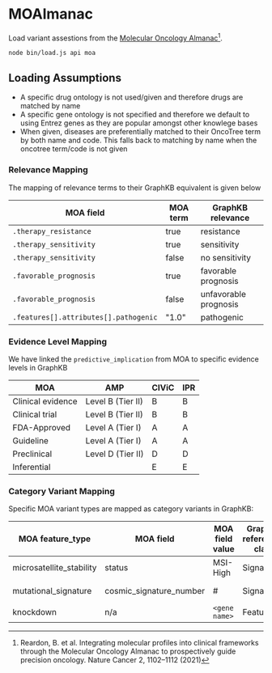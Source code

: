# MOAlmanac

Load variant assestions from the [Molecular Oncology Almanac](https://moalmanac.org)[^1].

```bash
node bin/load.js api moa
```

## Loading Assumptions

- A specific drug ontology is not used/given and therefore drugs are matched by name
- A specific gene ontology is not specified and therefore we default to using Entrez genes as they are popular amongst other knowlege bases
- When given, diseases are preferentially matched to their OncoTree term by both name and code. This falls back to matching by name when the oncotree term/code is not given

### Relevance Mapping

The mapping of relevance terms to their GraphKB equivalent is given below

| MOA field                             | MOA term | GraphKB relevance     |
| ------------------------------------- | -------- | --------------------- |
| `.therapy_resistance`                 | true     | resistance            |
| `.therapy_sensitivity`                | true     | sensitivity           |
| `.therapy_sensitivity`                | false    | no sensitivity        |
| `.favorable_prognosis`                | true     | favorable prognosis   |
| `.favorable_prognosis`                | false    | unfavorable prognosis |
| `.features[].attributes[].pathogenic` | "1.0"    | pathogenic            |

### Evidence Level Mapping

We have linked the `predictive_implication` from MOA to specific evidence levels in GraphKB

| MOA               | AMP               | CIViC | IPR |
| ----------------- | ----------------- | ----- | --- |
| Clinical evidence | Level B (Tier II) | B     | B   |
| Clinical trial    | Level B (Tier II) | B     | B   |
| FDA-Approved      | Level A (Tier I)  | A     | A   |
| Guideline         | Level A (Tier I)  | A     | A   |
| Preclinical       | Level D (Tier II) | D     | D   |
| Inferential       |                   | E     | E   |

### Category Variant Mapping

Specific MOA variant types are mapped as category variants in GraphKB:

| MOA feature_type         | MOA field               | MOA field value | GraphKB reference1 class | GraphKB reference1         | GraphKB type      |
| ------------------------ | ----------------------- | --------------- | ------------------------ | -------------------------- | ----------------- |
| microsatellite_stability | status                  | MSI-High        | Signature                | microsatellite instability | high signature    |
| mutational_signature     | cosmic_signature_number | #               | Signature                | SBS#                       | signature present |
| knockdown                | n/a                     | `<gene name>`   | Feature                  | `<gene name>`              | knockdown         |

[^1]: Reardon, B. et al. Integrating molecular profiles into clinical frameworks through the Molecular Oncology Almanac to prospectively guide precision oncology. Nature Cancer 2, 1102–1112 (2021)
